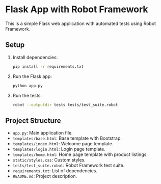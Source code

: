 # Flask App with Robot Framework

This is a simple Flask web application with automated tests using Robot Framework.

## Setup

1. Install dependencies:

   ```sh
   pip install -r requirements.txt
   ```

2. Run the Flask app:

   ```sh
   python app.py
   ```

3. Run the tests:
   ```sh
   robot --outputdir tests tests/test_suite.robot
   ```

## Project Structure

- `app.py`: Main application file.
- `templates/base.html`: Base template with Bootstrap.
- `templates/index.html`: Welcome page template.
- `templates/login.html`: Login page template.
- `templates/home.html`: Home page template with product listings.
- `static/styles.css`: Custom styles.
- `tests/test_suite.robot`: Robot Framework test suite.
- `requirements.txt`: List of dependencies.
- `README.md`: Project description.
